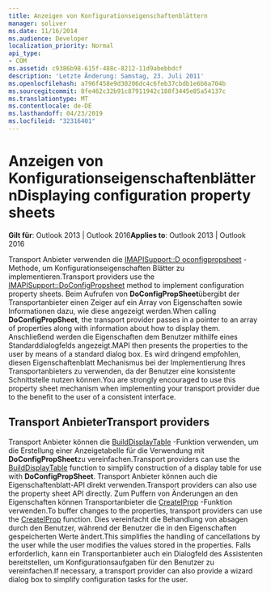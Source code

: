 ```yaml
---
title: Anzeigen von Konfigurationseigenschaftenblättern
manager: soliver
ms.date: 11/16/2014
ms.audience: Developer
localization_priority: Normal
api_type:
- COM
ms.assetid: c9386b98-615f-488c-8212-11d9abebbdcf
description: 'Letzte Änderung: Samstag, 23. Juli 2011'
ms.openlocfilehash: a796f458e9d30206dc4c6feb37cbdb1e6b6a704b
ms.sourcegitcommit: 8fe462c32b91c87911942c188f3445e85a54137c
ms.translationtype: MT
ms.contentlocale: de-DE
ms.lasthandoff: 04/23/2019
ms.locfileid: "32316401"
---
```

# <a name="displaying-configuration-property-sheets"></a><span data-ttu-id="19498-103">Anzeigen von Konfigurationseigenschaftenblättern</span><span class="sxs-lookup"><span data-stu-id="19498-103">Displaying configuration property sheets</span></span>

<span data-ttu-id="19498-104">**Gilt für**: Outlook 2013 | Outlook 2016</span><span class="sxs-lookup"><span data-stu-id="19498-104">**Applies to**: Outlook 2013 | Outlook 2016</span></span> 
  
<span data-ttu-id="19498-105">Transport Anbieter verwenden die [IMAPISupport::D oconfigpropsheet](imapisupport-doconfigpropsheet.md) -Methode, um Konfigurationseigenschaften Blätter zu implementieren.</span><span class="sxs-lookup"><span data-stu-id="19498-105">Transport providers use the [IMAPISupport::DoConfigPropsheet](imapisupport-doconfigpropsheet.md) method to implement configuration property sheets.</span></span> <span data-ttu-id="19498-106">Beim Aufrufen von **DoConfigPropSheet**übergibt der Transportanbieter einen Zeiger auf ein Array von Eigenschaften sowie Informationen dazu, wie diese angezeigt werden.</span><span class="sxs-lookup"><span data-stu-id="19498-106">When calling **DoConfigPropSheet**, the transport provider passes in a pointer to an array of properties along with information about how to display them.</span></span> <span data-ttu-id="19498-107">Anschließend werden die Eigenschaften dem Benutzer mithilfe eines Standarddialogfelds angezeigt.</span><span class="sxs-lookup"><span data-stu-id="19498-107">MAPI then presents the properties to the user by means of a standard dialog box.</span></span> <span data-ttu-id="19498-108">Es wird dringend empfohlen, diesen Eigenschaftenblatt Mechanismus bei der Implementierung Ihres Transportanbieters zu verwenden, da der Benutzer eine konsistente Schnittstelle nutzen können.</span><span class="sxs-lookup"><span data-stu-id="19498-108">You are strongly encouraged to use this property sheet mechanism when implementing your transport provider due to the benefit to the user of a consistent interface.</span></span>
  
## <a name="transport-providers"></a><span data-ttu-id="19498-109">Transport Anbieter</span><span class="sxs-lookup"><span data-stu-id="19498-109">Transport providers</span></span>

<span data-ttu-id="19498-110">Transport Anbieter können die [BuildDisplayTable](builddisplaytable.md) -Funktion verwenden, um die Erstellung einer Anzeigetabelle für die Verwendung mit **DoConfigPropSheet**zu vereinfachen.</span><span class="sxs-lookup"><span data-stu-id="19498-110">Transport providers can use the [BuildDisplayTable](builddisplaytable.md) function to simplify construction of a display table for use with **DoConfigPropSheet**.</span></span> <span data-ttu-id="19498-111">Transport Anbieter können auch die Eigenschaftenblatt-API direkt verwenden.</span><span class="sxs-lookup"><span data-stu-id="19498-111">Transport providers can also use the property sheet API directly.</span></span> <span data-ttu-id="19498-112">Zum Puffern von Änderungen an den Eigenschaften können Transportanbieter die [CreateIProp](createiprop.md) -Funktion verwenden.</span><span class="sxs-lookup"><span data-stu-id="19498-112">To buffer changes to the properties, transport providers can use the [CreateIProp](createiprop.md) function.</span></span> <span data-ttu-id="19498-113">Dies vereinfacht die Behandlung von absagen durch den Benutzer, während der Benutzer die in den Eigenschaften gespeicherten Werte ändert.</span><span class="sxs-lookup"><span data-stu-id="19498-113">This simplifies the handling of cancellations by the user while the user modifies the values stored in the properties.</span></span> <span data-ttu-id="19498-114">Falls erforderlich, kann ein Transportanbieter auch ein Dialogfeld des Assistenten bereitstellen, um Konfigurationsaufgaben für den Benutzer zu vereinfachen.</span><span class="sxs-lookup"><span data-stu-id="19498-114">If necessary, a transport provider can also provide a wizard dialog box to simplify configuration tasks for the user.</span></span> 
  

